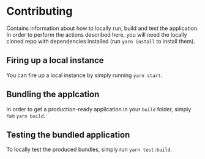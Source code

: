 # Contributing

Contains information about how to locally run, build and test the application.
In order to perform the actions described here, you will need the locally cloned repo with dependencies installed (run `yarn install` to install them).

## Firing up a local instance

You can fire up a local instance by simply running `yarn start`.

## Bundling the applcation

In order to get a production-ready application in your `build` folder, simply run `yarn build`.

## Testing the bundled application

To locally test the produced bundles, simply run `yarn test:build`.
